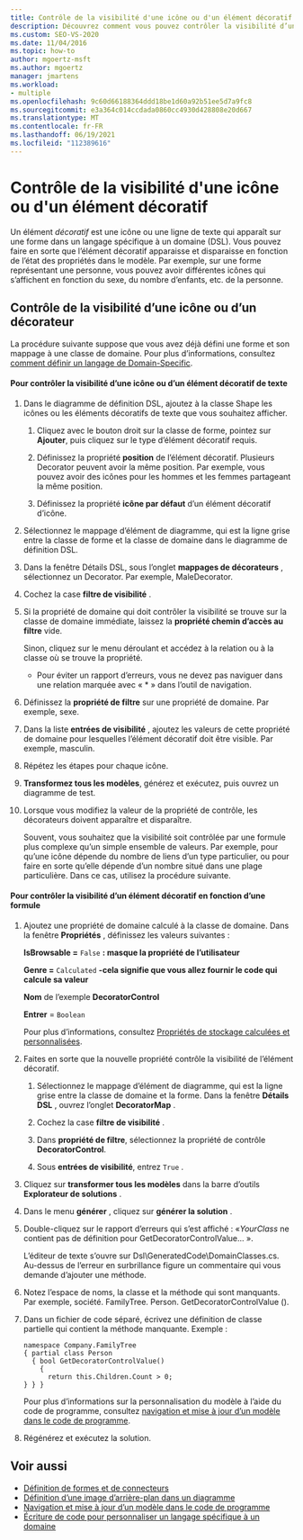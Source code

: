 ```yaml
---
title: Contrôle de la visibilité d'une icône ou d'un élément décoratif
description: Découvrez comment vous pouvez contrôler la visibilité d’une icône ou d’un Decorator en fonction de l’état des propriétés dans le modèle.
ms.custom: SEO-VS-2020
ms.date: 11/04/2016
ms.topic: how-to
author: mgoertz-msft
ms.author: mgoertz
manager: jmartens
ms.workload:
- multiple
ms.openlocfilehash: 9c60d66188364ddd18be1d60a92b51ee5d7a9fc8
ms.sourcegitcommit: e3a364c014ccdada0860cc4930d428808e20d667
ms.translationtype: MT
ms.contentlocale: fr-FR
ms.lasthandoff: 06/19/2021
ms.locfileid: "112389616"
---
```

# <a name="controlling-the-visibility-of-an-icon-or-decorator"></a>Contrôle de la visibilité d'une icône ou d'un élément décoratif
Un élément *décoratif* est une icône ou une ligne de texte qui apparaît sur une forme dans un langage spécifique à un domaine (DSL). Vous pouvez faire en sorte que l’élément décoratif apparaisse et disparaisse en fonction de l’état des propriétés dans le modèle. Par exemple, sur une forme représentant une personne, vous pouvez avoir différentes icônes qui s’affichent en fonction du sexe, du nombre d’enfants, etc. de la personne.

## <a name="controlling-the-visibility-of-an-icon-or-decorator"></a>Contrôle de la visibilité d’une icône ou d’un décorateur
 La procédure suivante suppose que vous avez déjà défini une forme et son mappage à une classe de domaine. Pour plus d’informations, consultez [comment définir un langage de Domain-Specific](../modeling/how-to-define-a-domain-specific-language.md).

#### <a name="to-control-the-visibility-of-an-icon-or-text-decorator"></a>Pour contrôler la visibilité d’une icône ou d’un élément décoratif de texte

1. Dans le diagramme de définition DSL, ajoutez à la classe Shape les icônes ou les éléments décoratifs de texte que vous souhaitez afficher.

   1. Cliquez avec le bouton droit sur la classe de forme, pointez sur **Ajouter**, puis cliquez sur le type d’élément décoratif requis.

   2. Définissez la propriété **position** de l’élément décoratif. Plusieurs Decorator peuvent avoir la même position. Par exemple, vous pouvez avoir des icônes pour les hommes et les femmes partageant la même position.

   3. Définissez la propriété **icône par défaut** d’un élément décoratif d’icône.

2. Sélectionnez le mappage d’élément de diagramme, qui est la ligne grise entre la classe de forme et la classe de domaine dans le diagramme de définition DSL.

3. Dans la fenêtre Détails DSL, sous l’onglet **mappages de décorateurs** , sélectionnez un Decorator. Par exemple, MaleDecorator.

4. Cochez la case **filtre de visibilité** .

5. Si la propriété de domaine qui doit contrôler la visibilité se trouve sur la classe de domaine immédiate, laissez la **propriété chemin d’accès au filtre** vide.

    Sinon, cliquez sur le menu déroulant et accédez à la relation ou à la classe où se trouve la propriété.

   - Pour éviter un rapport d’erreurs, vous ne devez pas naviguer dans une relation marquée avec « * » dans l’outil de navigation.

6. Définissez la **propriété de filtre** sur une propriété de domaine. Par exemple, sexe.

7. Dans la liste **entrées de visibilité** , ajoutez les valeurs de cette propriété de domaine pour lesquelles l’élément décoratif doit être visible. Par exemple, masculin.

8. Répétez les étapes pour chaque icône.

9. **Transformez tous les modèles**, générez et exécutez, puis ouvrez un diagramme de test.

10. Lorsque vous modifiez la valeur de la propriété de contrôle, les décorateurs doivent apparaître et disparaître.

    Souvent, vous souhaitez que la visibilité soit contrôlée par une formule plus complexe qu’un simple ensemble de valeurs. Par exemple, pour qu’une icône dépende du nombre de liens d’un type particulier, ou pour faire en sorte qu’elle dépende d’un nombre situé dans une plage particulière. Dans ce cas, utilisez la procédure suivante.

#### <a name="to-control-the-visibility-of-a-decorator-based-on-a-formula"></a>Pour contrôler la visibilité d’un élément décoratif en fonction d’une formule

1. Ajoutez une propriété de domaine calculé à la classe de domaine. Dans la fenêtre **Propriétés** , définissez les valeurs suivantes :

     **IsBrowsable =** `False` **: masque la propriété de l’utilisateur**    

     **Genre =** `Calculated` **-cela signifie que vous allez fournir le code qui calcule sa valeur**    

     **Nom** de l’exemple **DecoratorControl**

     **Entrer** = `Boolean`

     Pour plus d’informations, consultez [Propriétés de stockage calculées et personnalisées](../modeling/calculated-and-custom-storage-properties.md).

2. Faites en sorte que la nouvelle propriété contrôle la visibilité de l’élément décoratif.

    1. Sélectionnez le mappage d’élément de diagramme, qui est la ligne grise entre la classe de domaine et la forme. Dans la fenêtre **Détails DSL** , ouvrez l’onglet **DecoratorMap** .

    2. Cochez la case **filtre de visibilité** .

    3. Dans **propriété de filtre**, sélectionnez la propriété de contrôle **DecoratorControl**.

    4. Sous **entrées de visibilité**, entrez `True` .

3. Cliquez sur **transformer tous les modèles** dans la barre d’outils **Explorateur de solutions** .

4. Dans le menu **générer** , cliquez sur **générer la solution** .

5. Double-cliquez sur le rapport d’erreurs qui s’est affiché : «*YourClass* ne contient pas de définition pour GetDecoratorControlValue... ».

     L’éditeur de texte s’ouvre sur Dsl\GeneratedCode\DomainClasses.cs. Au-dessus de l’erreur en surbrillance figure un commentaire qui vous demande d’ajouter une méthode.

6. Notez l’espace de noms, la classe et la méthode qui sont manquants.  Par exemple, société. FamilyTree. Person. GetDecoratorControlValue ().

7. Dans un fichier de code séparé, écrivez une définition de classe partielle qui contient la méthode manquante. Exemple :

    ```
    namespace Company.FamilyTree
    { partial class Person
      { bool GetDecoratorControlValue()
        {
          return this.Children.Count > 0;
    } } }
    ```

     Pour plus d’informations sur la personnalisation du modèle à l’aide du code de programme, consultez [navigation et mise à jour d’un modèle dans le code de programme](../modeling/navigating-and-updating-a-model-in-program-code.md).

8. Régénérez et exécutez la solution.

## <a name="see-also"></a>Voir aussi

- [Définition de formes et de connecteurs](../modeling/defining-shapes-and-connectors.md)
- [Définition d’une image d’arrière-plan dans un diagramme](../modeling/setting-a-background-image-on-a-diagram.md)
- [Navigation et mise à jour d’un modèle dans le code de programme](../modeling/navigating-and-updating-a-model-in-program-code.md)
- [Écriture de code pour personnaliser un langage spécifique à un domaine](../modeling/writing-code-to-customise-a-domain-specific-language.md)